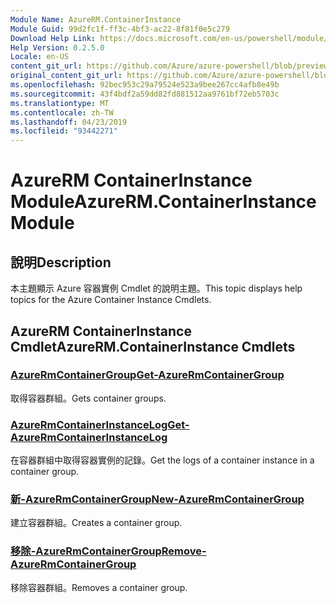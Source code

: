 ```yaml
---
Module Name: AzureRM.ContainerInstance
Module Guid: 99d2fc1f-ff3c-4bf3-ac22-8f81f0e5c279
Download Help Link: https://docs.microsoft.com/en-us/powershell/module/azurerm.containerinstance
Help Version: 0.2.5.0
Locale: en-US
content_git_url: https://github.com/Azure/azure-powershell/blob/preview/src/ResourceManager/ContainerInstance/Commands.ContainerInstance/help/AzureRM.ContainerInstance.md
original_content_git_url: https://github.com/Azure/azure-powershell/blob/preview/src/ResourceManager/ContainerInstance/Commands.ContainerInstance/help/AzureRM.ContainerInstance.md
ms.openlocfilehash: 92bec953c29a79524e523a9bee267cc4afb8e49b
ms.sourcegitcommit: 43f4bdf2a59dd82fd881512aa9761bf72eb5703c
ms.translationtype: MT
ms.contentlocale: zh-TW
ms.lasthandoff: 04/23/2019
ms.locfileid: "93442271"
---
```

# <span data-ttu-id="46c95-101">AzureRM ContainerInstance Module</span><span class="sxs-lookup"><span data-stu-id="46c95-101">AzureRM.ContainerInstance Module</span></span>
## <span data-ttu-id="46c95-102">說明</span><span class="sxs-lookup"><span data-stu-id="46c95-102">Description</span></span>
<span data-ttu-id="46c95-103">本主題顯示 Azure 容器實例 Cmdlet 的說明主題。</span><span class="sxs-lookup"><span data-stu-id="46c95-103">This topic displays help topics for the Azure Container Instance Cmdlets.</span></span>

## <span data-ttu-id="46c95-104">AzureRM ContainerInstance Cmdlet</span><span class="sxs-lookup"><span data-stu-id="46c95-104">AzureRM.ContainerInstance Cmdlets</span></span>
### [<span data-ttu-id="46c95-105">AzureRmContainerGroup</span><span class="sxs-lookup"><span data-stu-id="46c95-105">Get-AzureRmContainerGroup</span></span>](Get-AzureRmContainerGroup.md)
<span data-ttu-id="46c95-106">取得容器群組。</span><span class="sxs-lookup"><span data-stu-id="46c95-106">Gets container groups.</span></span>

### [<span data-ttu-id="46c95-107">AzureRmContainerInstanceLog</span><span class="sxs-lookup"><span data-stu-id="46c95-107">Get-AzureRmContainerInstanceLog</span></span>](Get-AzureRmContainerInstanceLog.md)
<span data-ttu-id="46c95-108">在容器群組中取得容器實例的記錄。</span><span class="sxs-lookup"><span data-stu-id="46c95-108">Get the logs of a container instance in a container group.</span></span>

### [<span data-ttu-id="46c95-109">新-AzureRmContainerGroup</span><span class="sxs-lookup"><span data-stu-id="46c95-109">New-AzureRmContainerGroup</span></span>](New-AzureRmContainerGroup.md)
<span data-ttu-id="46c95-110">建立容器群組。</span><span class="sxs-lookup"><span data-stu-id="46c95-110">Creates a container group.</span></span>

### [<span data-ttu-id="46c95-111">移除-AzureRmContainerGroup</span><span class="sxs-lookup"><span data-stu-id="46c95-111">Remove-AzureRmContainerGroup</span></span>](Remove-AzureRmContainerGroup.md)
<span data-ttu-id="46c95-112">移除容器群組。</span><span class="sxs-lookup"><span data-stu-id="46c95-112">Removes a container group.</span></span>

